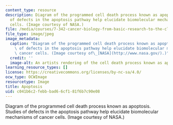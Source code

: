 ```yaml
---
content_type: resource
description: Diagram of the programmed cell death process known as apoptosis. Studies
  of defects in the apoptosis pathway help elucidate biomolecular mechanisms of cancer
  cells. (Image courtesy of NASA.)
file: /media/courses/7-342-cancer-biology-from-basic-research-to-the-clinic-fall-2004/c041b6c2febbbad66cf181f6b7c90e08_7-342f04.jpg
file_type: image/jpeg
image_metadata:
  caption: "Diagram of the programmed cell death process known as apoptosis. Studies\
    \ of defects in the apoptosis pathway help elucidate biomolecular mechanisms of\
    \ cancer cells. (Image courtesy of\_[NASA](http://www.nasa.gov/).)"
  credit: ''
  image-alt: An artists rendering of the cell death process known as apoptosis.
learning_resource_types: []
license: https://creativecommons.org/licenses/by-nc-sa/4.0/
ocw_type: OCWImage
resourcetype: Image
title: Apoptosis
uid: c041b6c2-febb-bad6-6cf1-81f6b7c90e08
---
```

Diagram of the programmed cell death process known as apoptosis. Studies of defects in the apoptosis pathway help elucidate biomolecular mechanisms of cancer cells. (Image courtesy of NASA.)